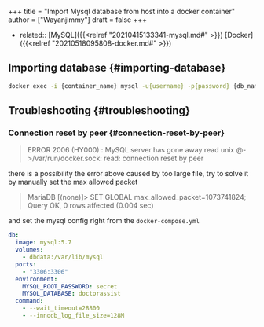 +++
title = "Import Mysql database from host into a docker container"
author = ["Wayanjimmy"]
draft = false
+++

-   related:: [MySQL]({{<relref "20210415133341-mysql.md#" >}}) [Docker]({{<relref "20210518095808-docker.md#" >}})


## Importing database {#importing-database}

```bash
docker exec -i {container_name} mysql -u{username} -p{password} {db_name} < {filename}.sql
```


## Troubleshooting {#troubleshooting}


### Connection reset by peer {#connection-reset-by-peer}

> ERROR 2006 (HY000) : MySQL server has gone away
> read unix @->/var/run/docker.sock: read: connection reset by peer

there is a possibility the error above caused by too large file, try to solve it by manually set the max allowed packet

> MariaDB [(none)]> SET GLOBAL max\_allowed\_packet=1073741824;
> Query OK, 0 rows affected (0.004 sec)

and set the mysql config right from the `docker-compose.yml`

```yaml
db:
  image: mysql:5.7
  volumes:
    - dbdata:/var/lib/mysql
  ports:
    - "3306:3306"
  environment:
    MYSQL_ROOT_PASSWORD: secret
    MYSQL_DATABASE: doctorassist
  command:
    - --wait_timeout=28800
    - --innodb_log_file_size=128M
```
